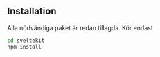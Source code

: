 
## Installation
Alla nödvändiga paket är redan tillagda.
Kör endast

````bash
cd sveltekit
npm install
````

